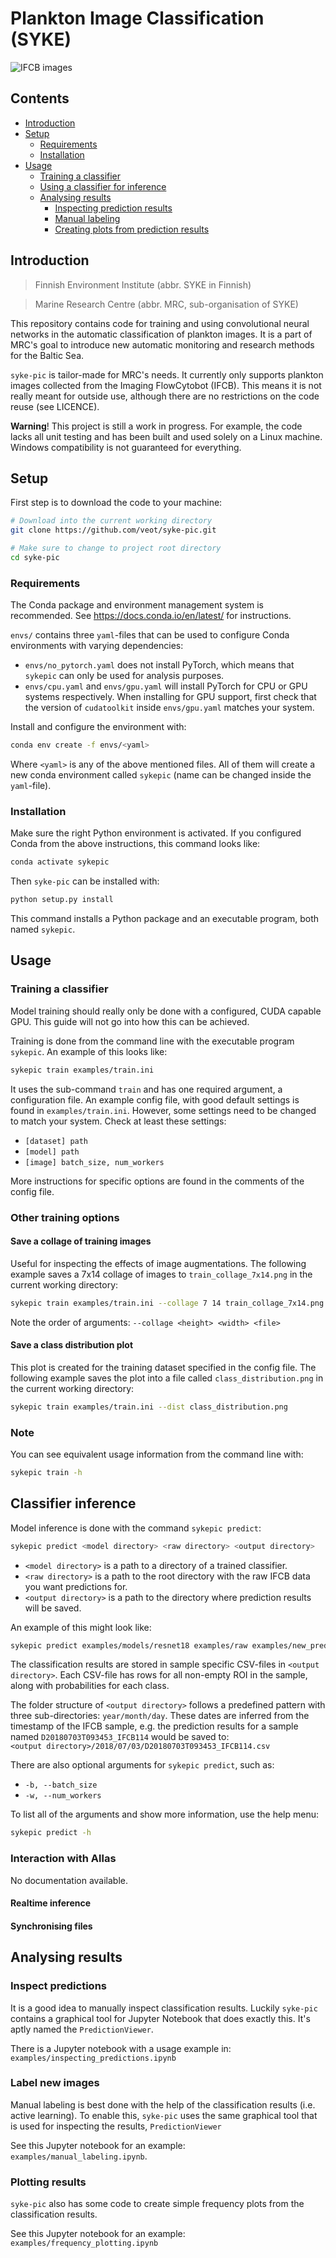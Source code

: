 # Plankton Image Classification (SYKE)

![IFCB images](examples/collage.png)

## Contents
- [Introduction](#introduction)
- [Setup](#setup)
  - [Requirements](#requirements)
  - [Installation](#installation)
- [Usage](#usage)
  - [Training a classifier](#training-a-classifier)
  - [Using a classifier for inference](#classifier-inference)
    <!-- - Interacting with Allas -->
  - [Analysing results](#Analysing-results)
    - [Inspecting prediction results](#inspect-predictions)
    - [Manual labeling](#label-new-images)
    - [Creating plots from prediction results](#plotting-results)

## Introduction

> Finnish Environment Institute (abbr. SYKE in Finnish)

> Marine Research Centre (abbr. MRC, sub-organisation of SYKE)

This repository contains code for training and using convolutional neural networks in the automatic classification of plankton images. It is a part of MRC's goal to introduce new automatic monitoring and research methods for the Baltic Sea.

`syke-pic` is tailor-made for MRC's needs. It currently only supports plankton images collected from the Imaging FlowCytobot (IFCB). This means it is not really meant for outside use, although there are no restrictions on the code reuse (see LICENCE).

**Warning**! This project is still a work in progress. For example, the code lacks all unit testing and has been built and used solely on a Linux machine. Windows compatibility is not guaranteed for everything.

## Setup

First step is to download the code to your machine:
```bash
# Download into the current working directory
git clone https://github.com/veot/syke-pic.git

# Make sure to change to project root directory
cd syke-pic
```

### Requirements

The Conda package and environment management system is recommended. See https://docs.conda.io/en/latest/ for instructions.

`envs/` contains three `yaml`-files that can be used to configure Conda environments with varying dependencies:
- `envs/no_pytorch.yaml` does not install PyTorch, which means that `sykepic` can only be used for analysis purposes.
- `envs/cpu.yaml` and `envs/gpu.yaml` will install PyTorch for CPU or GPU systems respectively. When installing for GPU support, first check that the version of `cudatoolkit` inside `envs/gpu.yaml` matches your system.

Install and configure the environment with:
  ```bash
  conda env create -f envs/<yaml>
  ```
Where `<yaml>` is any of the above mentioned files. All of them will create a new conda environment called `sykepic` (name can be changed inside the `yaml`-file).


### Installation

Make sure the right Python environment is activated. If you configured Conda from the above instructions, this command looks like:
```bash
conda activate sykepic
```

Then `syke-pic` can be installed with:

```bash
python setup.py install
```

This command installs a Python package and an executable program, both named `sykepic`.

## Usage

### Training a classifier

Model training should really only be done with a configured, CUDA capable GPU. This guide will not go into how this can be achieved.

Training is done from the command line with the executable program `sykepic`. An example of this looks like:

```bash
sykepic train examples/train.ini
```

It uses the sub-command `train` and has one required argument, a configuration file. An example config file, with good default settings is found in `examples/train.ini`. However, some settings need to be changed to match your system. Check at least these settings:

- `[dataset] path`
- `[model] path`
- `[image] batch_size, num_workers`

More instructions for specific options are found in the comments of the config file.

### Other training options

#### Save a collage of training images

Useful for inspecting the effects of image augmentations. 
The following example saves a 7x14 collage of images to `train_collage_7x14.png` in the current working directory:
```bash
sykepic train examples/train.ini --collage 7 14 train_collage_7x14.png 
```
Note the order of arguments: `--collage <height> <width> <file>`

#### Save a class distribution plot 
This plot is created for the training dataset specified in the config file. The following example saves the plot into a file called `class_distribution.png` in the current working directory:
```bash
sykepic train examples/train.ini --dist class_distribution.png
```

### Note
You can see equivalent usage information from the command line with:
```bash
sykepic train -h
```

## Classifier inference

Model inference is done with the command `sykepic predict`:
```bash
sykepic predict <model directory> <raw directory> <output directory>
```
- `<model directory>` is a path to a directory of a trained classifier.
- `<raw directory>` is a path to the root directory with the raw IFCB data you want predictions for.
- `<output directory>` is a path to the directory where prediction results will be saved.

An example of this might look like:
```bash
sykepic predict examples/models/resnet18 examples/raw examples/new_predictions
```

The classification results are stored in sample specific CSV-files in `<output directory>`. Each CSV-file has rows for all non-empty ROI in the sample, along with probabilities for each class.

The folder structure of `<output directory>` follows a predefined pattern with three sub-directories: `year/month/day`. These dates are inferred from the timestamp of the IFCB sample, e.g. the prediction results for a sample named `D20180703T093453_IFCB114` would be saved to:  
`<output directory>/2018/07/03/D20180703T093453_IFCB114.csv`

There are also optional arguments for `sykepic predict`, such as:
- `-b, --batch_size`
- `-w, --num_workers`

To list all of the arguments and show more information, use the help menu:
```bash
sykepic predict -h
```

### Interaction with Allas
No documentation available.
#### Realtime inference
#### Synchronising files

## Analysing results

### Inspect predictions
It is a good idea to manually inspect classification results. Luckily `syke-pic` contains a graphical tool for Jupyter Notebook that does exactly this. It's aptly named the `PredictionViewer`.

There is a Jupyter notebook with a usage example in:  
`examples/inspecting_predictions.ipynb`

### Label new images
Manual labeling is best done with the help of the classification results (i.e. active learning). To enable this, `syke-pic` uses the same graphical tool that is  used for inspecting the results, `PredictionViewer`

See this Jupyter notebook for an example:  
`examples/manual_labeling.ipynb`.

### Plotting results
`syke-pic` also has some code to create simple frequency plots from the classification results.

See this Jupyter notebook for an example:  
`examples/frequency_plotting.ipynb`
